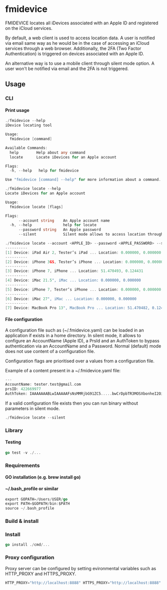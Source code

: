# fmidevice

FMIDEVICE locates all iDevices associated with an Apple ID and registered on the iCloud services. 

By default, a web client is used to access location data. A user is notified via email same way as he would be in the case of accessing an iCloud services through a web browser. Additionally, the 2FA (Two Factor Authentication) is triggered on devices associated with an Apple ID.

An alternative way is to use a mobile client through silent mode option. A user won't be notified via email and the 2FA is not triggered. 

## Usage

### CLI 
#### Print usage
```go
./fmidevice --help
iDevice locating tool

Usage:
  fmidevice [command]

Available Commands:
  help        Help about any command
  locate      Locate iDevices for an Apple account

Flags:
  -h, --help   help for fmidevice

Use "fmidevice [command] --help" for more information about a command.
```

```go
./fmidevice locate --help
Locate iDevices for an Apple account

Usage:
  fmidevice locate [flags]

Flags:
      --account string    An Apple account name
  -h, --help              help for locate
      --password string   An Apple password
      --silent            Silent mode allows to access location through a mobile client
```

```go
./fmidevice locate --account <APPLE_ID> --password <APPLE_PASSWORD> --silent
----------
[1] Device: iPad Air 2, Tester’s iPad ... Location: 0.000000, 0.000000
----------
[2] Device: iPhone 3GS, Tester’s iPhone ... Location: 0.000000, 0.000000
----------
[3] Device: iPhone 7, iPhone ... Location: 51.470493, 0.124431
----------
[4] Device: iMac 21.5", iMac ... Location: 0.000000, 0.000000
----------
[5] Device: iPhone 7, Tester’s iPhone ... Location: 0.000000, 0.000000
----------
[6] Device: iMac 27", iMac ... Location: 0.000000, 0.000000
----------
[7] Device: MacBook Pro 13", MacBook Pro ... Location: 51.470482, 0.124411
```

#### File configuration
A configuration file such as (~/.fmidevice.yaml) can be loaded in an application if exists in a home directory. 
In silent mode, it allows to configure an AccountName (Apple ID), a PrsId and an AuthToken
to bypass authentication via an AccountName and a Password.
Normal (default) mode does not use content of a configuration file.

Configuration flags are prioritised over a values from a configuration file.

Example of a content present in a ~/.fmidevice.yaml file:
```go
---
AccountName: tester.test@gmail.com
prsID: 422669977
AuthToken: IAAAAAAABLwIAAAAAFsNsMMRjbG91ZC5.....bwCrDpbTR3MOSXbonheI2OivFvl9JW4FKA~~
```

If a valid configuration file exists then you can run binary without parameters in silent mode.
```go
./fmidevice locate --silent
```

### Library

#### Testing
```go
go test -v ./...
```

### Requirements
#### GO installation (e.g. brew install go)
#### ~/.bash_profile or similar
```go
export GOPATH=/Users/USER/go
export PATH=$GOPATH/bin:$PATH
source ~/.bash_profile
```

### Build & install 
### Install
```go
go install ./cmd/...
```

### Proxy configuration
Proxy server can be configured by setting evironmental variables such as HTTP_PROXY and HTTPS_PROXY.

```go
HTTP_PROXY="http://localhost:8888" HTTPS_PROXY="http://localhost:8888" ./fmidevice locate --account <APPLE_ID> --password <APPLE_PASSWORD> --silent
```